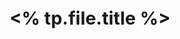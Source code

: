 
<div style="padding: 1.2em 1em; font-size: 1.8rem; text-align: center; border-radius: 6px; font-weight: 700; background: linear-gradient(105deg, <% tp.user.Get_Random_Gradient() %>;">
<% tp.file.title %>
</div>
